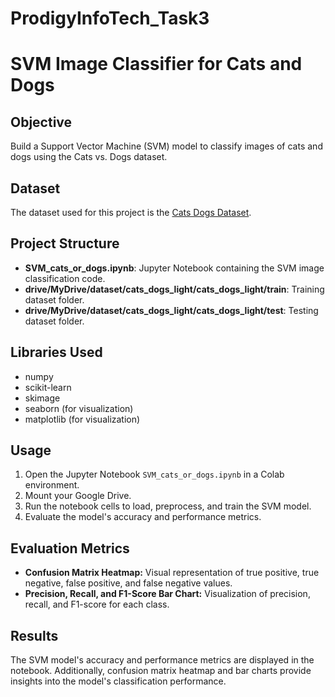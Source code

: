 # ProdigyInfoTech_Task3

# SVM Image Classifier for Cats and Dogs

## Objective

Build a Support Vector Machine (SVM) model to classify images of cats and dogs using the Cats vs. Dogs dataset.

## Dataset

The dataset used for this project is the [Cats Dogs Dataset](https://zenodo.org/records/5226945).

## Project Structure

- **SVM_cats_or_dogs.ipynb**: Jupyter Notebook containing the SVM image classification code.
- **drive/MyDrive/dataset/cats_dogs_light/cats_dogs_light/train**: Training dataset folder.
- **drive/MyDrive/dataset/cats_dogs_light/cats_dogs_light/test**: Testing dataset folder.

## Libraries Used

- numpy
- scikit-learn
- skimage
- seaborn (for visualization)
- matplotlib (for visualization)

## Usage

1. Open the Jupyter Notebook `SVM_cats_or_dogs.ipynb` in a Colab environment.
2. Mount your Google Drive.
3. Run the notebook cells to load, preprocess, and train the SVM model.
4. Evaluate the model's accuracy and performance metrics.

## Evaluation Metrics

- **Confusion Matrix Heatmap:** Visual representation of true positive, true negative, false positive, and false negative values.
- **Precision, Recall, and F1-Score Bar Chart:** Visualization of precision, recall, and F1-score for each class.

## Results

The SVM model's accuracy and performance metrics are displayed in the notebook. Additionally, confusion matrix heatmap and bar charts provide insights into the model's classification performance.


